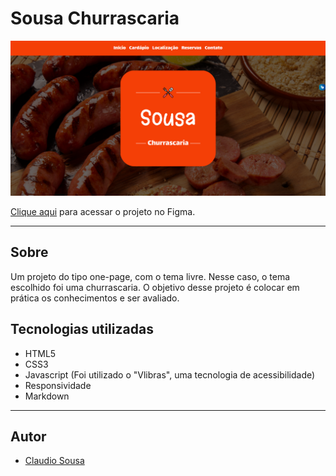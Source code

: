 # Sousa Churrascaria

![](./IMG/meuProjeto.PNG)

[Clique aqui](https://www.figma.com/file/8KL6r2pXDbwnipDerQbEFf/Sousa_Churrascaria?node-id=33%3A63&t=A9CYBBjUmTss5svY-0) para acessar o projeto no Figma.

---
## Sobre
Um projeto do tipo one-page, com o tema livre. Nesse caso, o tema escolhido foi uma churrascaria.
O objetivo desse projeto é colocar em prática os conhecimentos e ser avaliado.

## Tecnologias utilizadas
- HTML5
- CSS3
- Javascript (Foi utilizado o "Vlibras", uma tecnologia de acessibilidade)
- Responsividade
- Markdown

---
## Autor
- [Claudio Sousa](https://github.com/ClaudioSousa44)